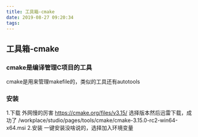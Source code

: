 ```yaml
---
title: 工具箱-cmake
date: 2019-08-27 09:20:34
tags:
---
```


## 工具箱-cmake

### cmake是编译管理C项目的工具
cmake是用来管理makefile的，类似的工具还有autotools

### 安装
1.下载
外网慢的厉害 https://cmake.org/files/v3.15/ 选择版本然后迅雷下载，成功了
/workplace/studio/pages/tools/cmake/cmake-3.15.0-rc2-win64-x64.msi
2.安装
一键安装没啥说的，选择加入环境变量
